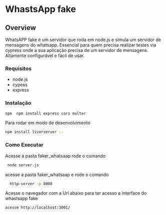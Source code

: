 # WhastsApp fake

## Overview

WhatsAPP fake é um servidor que roda em node.js e simula um servidor de mensagens do whatsapp. Essencial para quem precisa realizar testes via cypress onde a sua aplicação precisa de um servidor de mensagens. Altamente configurável e fácil de usar.

### Requisitos

- node.js
- cypess
- express

### Instalação
```sh
npm  npm install express cors multer
```
Para rodar em modo de desenvolvimento
```sh
npm install liverserver -- 
```

### Como Executar

Acesse a pasta faker_whatsaap rode o comando
```sh
 node server.js 
```
acesse a pasta faker_whatsaap e rode o comando
```sh
  http-server -p 8000
```
Acesse o navegador com a Url abaixo para ter acesso a interface do whastsapp fake
```sh
acesse http://localhost:3001/
```
